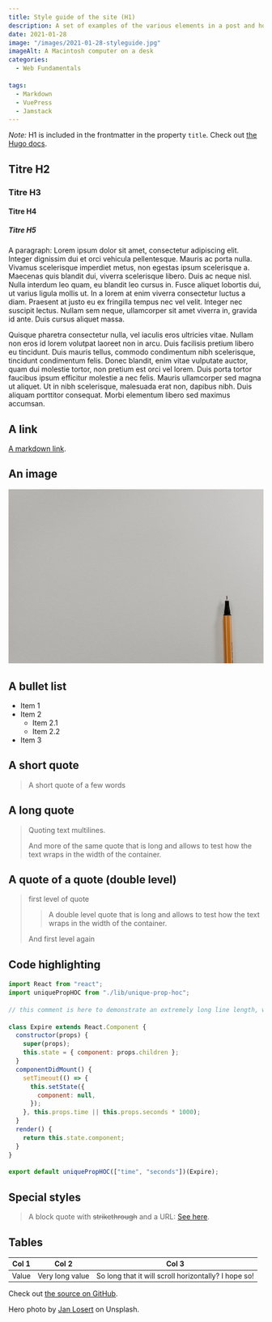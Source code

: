 ```yaml
---
title: Style guide of the site (H1)
description: A set of examples of the various elements in a post and how they will look
date: 2021-01-28
image: "/images/2021-01-28-styleguide.jpg"
imageAlt: A Macintosh computer on a desk
categories:
  - Web Fundamentals

tags:
  - Markdown
  - VuePress
  - Jamstack
---
```


_Note:_ H1 is included in the frontmatter in the property `title`. Check out [the Hugo docs](https://gohugo.io/content-management/front-matter/).

## Titre H2

### Titre H3

#### Titre H4

##### Titre H5

A paragraph: Lorem ipsum dolor sit amet, consectetur adipiscing elit. Integer dignissim dui et orci vehicula pellentesque. Mauris ac porta nulla. Vivamus scelerisque imperdiet metus, non egestas ipsum scelerisque a. Maecenas quis blandit dui, viverra scelerisque libero. Duis ac neque nisl. Nulla interdum leo quam, eu blandit leo cursus in. Fusce aliquet lobortis dui, ut varius ligula mollis ut. In a lorem at enim viverra consectetur luctus a diam. Praesent at justo eu ex fringilla tempus nec vel velit. Integer nec suscipit lectus. Nullam sem neque, ullamcorper sit amet viverra in, gravida id ante. Duis cursus aliquet massa.

Quisque pharetra consectetur nulla, vel iaculis eros ultricies vitae. Nullam non eros id lorem volutpat laoreet non in arcu. Duis facilisis pretium libero eu tincidunt. Duis mauris tellus, commodo condimentum nibh scelerisque, tincidunt condimentum felis. Donec blandit, enim vitae vulputate auctor, quam dui molestie tortor, non pretium est orci vel lorem. Duis porta tortor faucibus ipsum efficitur molestie a nec felis. Mauris ullamcorper sed magna ut aliquet. Ut in nibh scelerisque, malesuada erat non, dapibus nibh. Duis aliquam porttitor consequat. Morbi elementum libero sed maximus accumsan.

## A link

[A markdown link](https://iamjeremie.me/).

## An image

![An image](/images/default.jpg)

## A bullet list

- Item 1
- Item 2
  - Item 2.1
  - Item 2.2
- Item 3

## A short quote

> A short quote of a few words

## A long quote

> Quoting text multilines.
>
> And more of the same quote that is long and allows to test how the text wraps in the width of the container.

## A quote of a quote (double level)

> first level of quote
>
> > A double level quote that is long and allows to test how the text wraps in the width of the container.
>
> And first level again

## Code highlighting

```js
import React from "react";
import uniquePropHOC from "./lib/unique-prop-hoc";

// this comment is here to demonstrate an extremely long line length, well beyond what you should probably allow in your own code, though sometimes you'll be highlighting code you can't refactor, which is unfortunate but should be handled gracefully

class Expire extends React.Component {
  constructor(props) {
    super(props);
    this.state = { component: props.children };
  }
  componentDidMount() {
    setTimeout(() => {
      this.setState({
        component: null,
      });
    }, this.props.time || this.props.seconds * 1000);
  }
  render() {
    return this.state.component;
  }
}

export default uniquePropHOC(["time", "seconds"])(Expire);
```

## Special styles

> A block quote with ~~strikethrough~~ and a URL: [See here](https://reactjs.org).

## Tables

| Col 1 | Col 2           | Col 3                                                |
| ----- | --------------- | ---------------------------------------------------- |
| Value | Very long value | So long that it will scroll horizontally? I hope so! |

Check out [the source on GitHub](https://github.com/JeremieLitzler/iamjeremie.me-with-hugo-theme-stack/blob/master/content/post/2021-01-28-styleguide/index.md).

Hero photo by [Jan Losert](https://unsplash.com/@janlosert?utm_source=unsplash&utm_medium=referral&utm_content=creditCopyText) on Unsplash.
